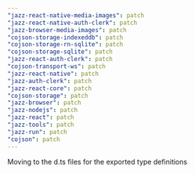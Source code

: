 ```yaml
---
"jazz-react-native-media-images": patch
"jazz-react-native-auth-clerk": patch
"jazz-browser-media-images": patch
"cojson-storage-indexeddb": patch
"cojson-storage-rn-sqlite": patch
"cojson-storage-sqlite": patch
"jazz-react-auth-clerk": patch
"cojson-transport-ws": patch
"jazz-react-native": patch
"jazz-auth-clerk": patch
"jazz-react-core": patch
"cojson-storage": patch
"jazz-browser": patch
"jazz-nodejs": patch
"jazz-react": patch
"jazz-tools": patch
"jazz-run": patch
"cojson": patch
---
```


Moving to the d.ts files for the exported type definitions
